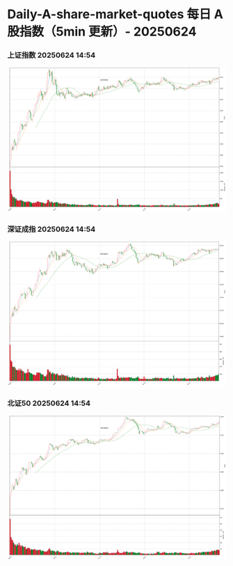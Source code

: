 
# Daily-A-share-market-quotes 每日 A 股指数（5min 更新）- 20250624

### 上证指数 20250624 14:54
![](./fig/2025/6/20250624-sh000001.png)

### 深证成指 20250624 14:54
![](./fig/2025/6/20250624-sz399001.png)

### 北证50 20250624 14:54
![](./fig/2025/6/20250624-bj899050.png)
